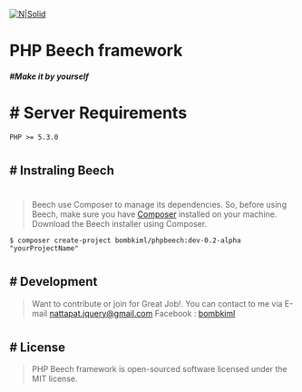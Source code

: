 [![N|Solid](https://image.flaticon.com/icons/png/128/294/294567.png)](https://nodesource.com/products/nsolid)
# PHP Beech framework
##### #Make it by yourself
#
#
# # Server Requirements
    PHP >= 5.3.0
#
## # Instraling Beech
#
> Beech use Composer to manage its dependencies. So, before using Beech, make sure you have [Composer](https://getcomposer.org/) installed on your machine.
> Download the Beech installer using Composer.

    $ composer create-project bombkiml/phpbeech:dev-0.2-alpha "yourProjectName"
#
## # Development
> Want to contribute or join for Great Job!. You can contact to me via
E-mail nattapat.jquery@gmail.com
Facebook : [bombkiml](https://www.facebook.com/bombkiml)
#
## # License
> PHP Beech framework is open-sourced software licensed under the MIT license.
